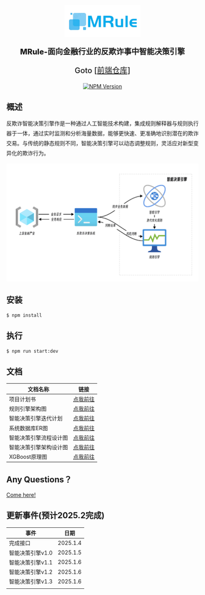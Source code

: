 <p align="center">
  <a href="https://github.com/PoliZyh" target="blank"><img src="./public/logo.png" width="200" alt="Nest Logo" /></a>
</p>


  <p align="center" style="font-size: 20px; font-weight: 800">MRule-面向金融行业的反欺诈事中智能决策引擎</p>
  <p align="center" style="font-size: 20px; font-weight: 500">Goto <a href="https://github.com/PoliZyh/MRule">[前端仓库]</a></p>

<p align="center">
<a href="https://www.npmjs.com/~nestjscore" target="_blank"><img src="https://img.shields.io/npm/v/@nestjs/core.svg" alt="NPM Version" /></a>
</p>



## 概述
<p style="line-height: 26px">  反欺诈智能决策引擎作是一种通过人工智能技术构建，集成规则解释器与规则执行器于一体，通过实时监测和分析海量数据，能够更快速、更准确地识别潜在的欺诈交易。与传统的静态规则不同，智能决策引擎可以动态调整规则，灵活应对新型变异化的欺诈行为。</p>

<img src="./docs/智能决策引擎流程图.png"></img>

## 安装

```bash
$ npm install
```

## 执行

```bash
$ npm run start:dev
```
## 文档

| 文档名称               | 链接                                                         |
| ---------------------- | ------------------------------------------------------------ |
| 项目计划书             | <a href="./docs/面向金融反欺诈事中智能决策引擎项目计划书.pdf">点我前往</a> |
| 规则引擎架构图         | <a href="./docs/决策引擎洋葱圈模型.png">点我前往</a>         |
| 智能决策引擎迭代计划   | <a href="./docs/引擎迭代计划.md">点我前往</a>                |
| 系统数据库ER图         | <a href="./docs/ER图.png">点我前往</a>                       |
| 智能决策引擎流程设计图 | <a href="./docs/智能决策引擎流程图.png">点我前往</a>         |
| 智能决策引擎架构设计图 | <a href="./docs/架构图.png">点我前往</a>                     |
| XGBoost原理图          | <a href="./docs/XGBoost原理图.jpg">点我前往 </a>                                                    |


## Any Questions？
<a href="https://github.com/PoliZyh/rules-nest/issues">Come here!</a>


## 更新事件(预计2025.2完成)

| 事件                             | 日期     |
| -------------------------------- | -------- |
| 完成接口                         | 2025.1.4 |
| 智能决策引擎v1.0  | 2025.1.5 |
| 智能决策引擎v1.1 | 2025.1.6 |
| 智能决策引擎v1.2 | 2025.1.6 |
| 智能决策引擎v1.3 | 2025.1.6 |
|  |  |

